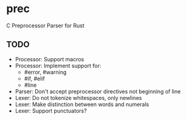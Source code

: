 # prec
C Preprocessor Parser for Rust

## TODO
- Processor: Support macros
- Processor: Implement support for:
  - \#error, \#warning
  - \#if, \#elif
  - \#line 
- Parser: Don't accept preprocessor directives not beginning of line
- Lexer: Do not tokenize whitespaces, only newlines
- Lexer: Make distinction between words and numerals
- Lexer: Support punctuators?
